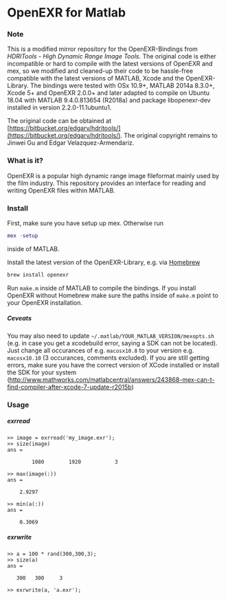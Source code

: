 # OpenEXR for Matlab

### Note
This is a modified mirror repository for the OpenEXR-Bindings from *HDRITools - High Dynamic Range Image Tools*. The original code is either incompatible or hard to compile with the latest versions of OpenEXR and mex, so we modified and cleaned-up their code to be hassle-free compatible with the latest versions of MATLAB, Xcode and the OpenEXR-Library. The bindings were tested with OSx 10.9+, MATLAB 2014a 8.3.0+, Xcode 5+ and OpenEXR 2.0.0+ and later adapted to compile on Ubuntu 18.04 with MATLAB 9.4.0.813654 (R2018a) and package libopenexr-dev installed in version 2.2.0-11.1ubuntu1.

The original code can be obtained at [https://bitbucket.org/edgarv/hdritools/](https://bitbucket.org/edgarv/hdritools/). The original copyright remains to Jinwei Gu and Edgar Velazquez-Armendariz.

### What is it?
OpenEXR is a popular high dynamic range image fileformat mainly used by the film industry. This repository provides an interface for reading and writing OpenEXR files within MATLAB.

### Install
First, make sure you have setup up mex. Otherwise run
```matlab
mex -setup
```
inside of MATLAB.

Install the latest version of the OpenEXR-Library, e.g. via [Homebrew](http://brew.sh/)
```bash
brew install openexr
```

Run `make.m` inside of MATLAB to compile the bindings. If you install  OpenEXR without Homebrew make sure the paths inside of `make.m` point to your OpenEXR installation.

##### Ceveats
You may also need to update `~/.matlab/YOUR_MATLAB_VERSION/mexopts.sh` (e.g. in case you get a xcodebuild error, saying a SDK can not be located). Just change all occurances of e.g. `macosx10.8` to your version e.g. `macosx10.10` (3 occurances, comments excluded). If you are still getting errors, make sure you have the correct version of XCode installed or install the SDK for your system (http://www.mathworks.com/matlabcentral/answers/243868-mex-can-t-find-compiler-after-xcode-7-update-r2015b)

### Usage
##### exrread
	>> image = exrread('my_image.exr');
	>> size(image)
	ans =

	        1080        1920           3

	>> max(image(:))
	ans =

	    2.9297

	>> min(a(:))
	ans =

	    0.3069

##### exrwrite
	>> a = 100 * rand(300,300,3);
	>> size(a)
	ans =

	   300   300     3

	>> exrwrite(a, 'a.exr');
